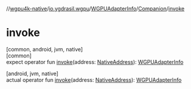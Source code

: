 //[wgpu4k-native](../../../../index.md)/[io.ygdrasil.wgpu](../../index.md)/[WGPUAdapterInfo](../index.md)/[Companion](index.md)/[invoke](invoke.md)

# invoke

[common, android, jvm, native]\
[common]\
expect operator fun [invoke](invoke.md)(address: [NativeAddress](../../../ffi/-native-address/index.md)): [WGPUAdapterInfo](../index.md)

[android, jvm, native]\
actual operator fun [invoke](invoke.md)(address: [NativeAddress](../../../ffi/-native-address/index.md)): [WGPUAdapterInfo](../index.md)